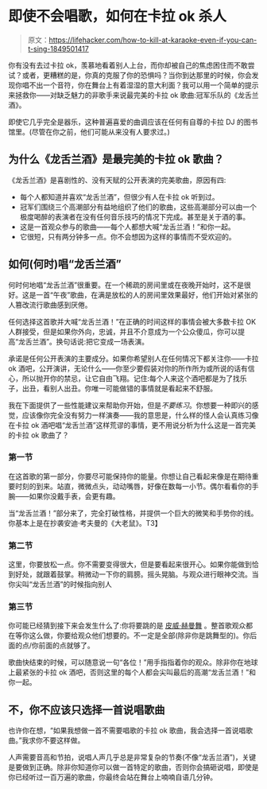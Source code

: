 # 即使不会唱歌，如何在卡拉 ok 杀人

> 原文：<https://lifehacker.com/how-to-kill-at-karaoke-even-if-you-can-t-sing-1849501417>

你有没有去过卡拉 ok，羡慕地看着别人上台，而你却被自己的焦虑困住而不敢尝试？或者，更糟糕的是，你真的克服了你的恐惧吗？当你到达那里的时候，你会发现你唱不出一个音符，你在舞台上有着湿湿的意大利面？我可以用一个简单的提示来拯救你——对缺乏魅力的非歌手来说最完美的卡拉 ok 歌曲:冠军乐队的《龙舌兰酒》。



即使它几乎完全是器乐，这种普遍喜爱的曲调应该在任何有自尊的卡拉 DJ 的图书馆里。(尽管在你之前，他们可能从来没有人要求过。)

## **为什么《龙舌兰酒》是最完美的卡拉 ok 歌曲？**

《龙舌兰酒》是喜剧性的、没有天赋的公开表演的完美歌曲，原因有四:

*   每个人都知道并喜欢“龙舌兰酒”，但很少有人在卡拉 ok 听到过。
*   冠军们围绕三个高潮部分有益地组织了他们的歌曲，这些高潮部分可以由一个极度喝醉的表演者在没有任何音乐技巧的情况下完成。甚至是关于酒的事。
*   这是一首观众参与的歌曲——每个人都想大喊“龙舌兰酒！”和你一起。
*   它很短，只有两分钟多一点。你不会想因为这样的事情而不受欢迎的。

## **如何(何时)唱“龙舌兰酒”**

何时何地唱“龙舌兰酒”很重要。在一个稀疏的房间里或在夜晚开始时，这不是很好。这是一首“午夜”歌曲，在满是放松的人的房间里效果最好，他们开始对紧张的人篡改流行歌曲感到厌倦。

任何选择这首歌并大喊“龙舌兰酒！”在正确的时间这样的事情会被大多数卡拉 OK 人群接受，但是如果你外向，忠诚，并且不介意成为一个公众傻瓜，你可以提高“龙舌兰酒”。换句话说:把它变成一场表演。

承诺是任何公开表演的主要成分。如果你希望别人在任何情况下都关注你——卡拉 ok 酒吧，公开演讲，无论什么——你至少要假装对你的所作所为或所说的话有信心，所以抛开你的禁忌，让它自由飞翔。记住:每个人来这个酒吧都是为了找乐子，出丑，看别人出丑。你唯一可能做错的事情就是看起来不舒服。

我在下面提供了一些性能建议来帮助你开始，但是*不要练习*。你想要一种即兴的感觉，应该像你完全没有努力一样演奏——我的意思是，什么样的怪人会认真练习像在卡拉 ok 酒吧唱“龙舌兰酒”这样荒谬的事情，更不用说分析为什么这是一首完美的卡拉 ok 歌曲了？

### **第一节**

在这首歌的第一部分，你要尽可能保持你的能量。你想让自己看起来像是在期待重要时刻的到来。站直，微微点头，动动嘴唇，好像在数每一小节。偶尔看看你的手腕——如果你没戴手表，会更有趣。

当“龙舌兰酒！”部分来了，完全打破性格，并提供一个巨大的微笑和手势你的线。你基本上是在抄袭安迪·考夫曼的《大老鼠》。T3】

### **第二节**

这里，你要放松一点。你不需要变得很大，但是要看起来很开心。如果你能做到恰到好处，就跟着鼓掌。稍微动一下你的肩膀。摇头晃脑。与观众进行眼神交流。当你尖叫“龙舌兰酒”的时候指向别人

### **第三节**

你可能已经猜到接下来会发生什么了:你将要跳的是 [皮威·赫曼舞](https://www.youtube.com/watch?v=uDb00Mx7D7g) 。整首歌观众都在等你这么做，你要给观众他们想要的。不一定是全部(除非你是跳舞型的)。你后面的点/你前面的点就够了。

歌曲快结束的时候，可以随意说一句“各位！”用手指指着你的观众。除非你在地球上最紧张的卡拉 ok 酒吧，否则这里的每个人都会尖叫最后的高潮“龙舌兰酒！”和你一起。

## 不，你不应该只选择一首说唱歌曲

也许你在想，“如果我想做一首不需要唱歌的卡拉 ok 歌曲，我会选择一首说唱歌曲。”我求你不要这样做。

人声需要音高和节拍，说唱人声几乎总是非常复杂的节奏(不像“龙舌兰酒”)，关键是要做到正确。除非你知道你可以做一首特定的歌曲，否则你会搞砸说唱，即使是你已经听过一百万遍的歌曲，你最终会站在舞台上喃喃自语几分钟。